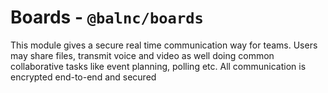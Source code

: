 # Boards - `@balnc/boards`

This module gives a secure real time communication way for teams. Users may share files, transmit voice and video as well doing common collaborative tasks like event planning, polling etc. All communication is encrypted end-to-end and secured